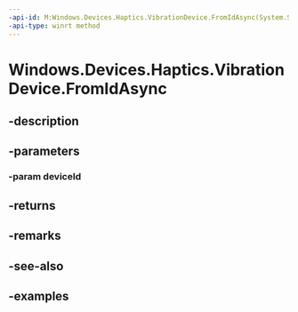 ```yaml
---
-api-id: M:Windows.Devices.Haptics.VibrationDevice.FromIdAsync(System.String)
-api-type: winrt method
---
```


<!-- Method syntax.
public IAsyncOperation<VibrationDevice> VibrationDevice.FromIdAsync(String deviceId)
-->

# Windows.Devices.Haptics.VibrationDevice.FromIdAsync

## -description

## -parameters

### -param deviceId

## -returns

## -remarks

## -see-also

## -examples


